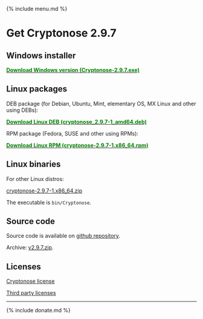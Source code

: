 {% include menu.md %}

# Get Cryptonose 2.9.7

## Windows installer
[<span style="color:green; font-weight: bold">Download Windows version (Cryptonose-2.9.7.exe)</span>](https://github.com/dawidm/cryptonose2/releases/download/v2.9.7/Cryptonose-2.9.7.exe)

## Linux packages
DEB package (for Debian, Ubuntu, Mint, elementary OS, MX Linux and other using DEBs):

[<span style="color:green; font-weight: bold">Download Linux DEB (cryptonose_2.9.7-1_amd64.deb)</span>](https://github.com/dawidm/cryptonose2/releases/download/v2.9.7/cryptonose_2.9.7-1_amd64.deb)

RPM package (Fedora, SUSE and other using RPMs):

[<span style="color:green; font-weight: bold">Download Linux RPM (cryptonose-2.9.7-1.x86_64.rpm)</span>](https://github.com/dawidm/cryptonose2/releases/download/v2.9.7/cryptonose-2.9.7-1.x86_64.rpm)

## Linux binaries
For other Linux distros:

[cryptonose-2.9.7-1.x86_64.zip](https://github.com/dawidm/cryptonose2/releases/download/v2.9.7/cryptonose-2.9.7-1.x86_64.zip)

The executable is `bin/Cryptonose`.

## Source code
Source code is available on [github repository](https://github.com/dawidm/cryptonose2/releases/tag/v2.9.7).

Archive: [v2.9.7.zip](https://github.com/dawidm/cryptonose2/archive/v2.9.7.zip).

## Licenses
[Cryptonose license](https://github.com/dawidm/cryptonose2/releases/download/v2.9.7/LICENSE.txt)

[Third party licenses](https://github.com/dawidm/cryptonose2/releases/download/v2.9.7/LICENSE-3RD-PARTY.txt)

___

{% include donate.md %}
